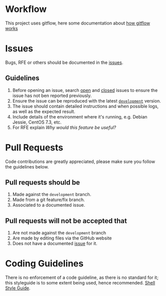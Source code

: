 # Workflow

This project uses gitflow, here some documentation about [how gitflow works](https://datasift.github.io/gitflow/IntroducingGitFlow.html)

# Issues

Bugs, RFE or others should be documented in the [issues](https://github.com/rackerlabs/recap/issues/).

## Guidelines
1. Before opening an issue, search [open](https://github.com/rackerlabs/recap/issues?q=is%3Aopen+is%3Aissue) and [closed](https://github.com/rackerlabs/recap/issues?q=is%3Aissue+is%3Aclosed) issues to ensure the issue has not ben reported previously.
1. Ensure the issue can be reproduced with the latest [`development`](https://github.com/rackerlabs/recap/tree/development) version.
1. The issue should contain detailed instructions and when possible logs, as well as the expected result.
1. Include details of the environment where it's running, e.g. Debian Jessie, CentOS 7.3, etc.
1. For RFE explain *Why would this feature be useful?*

# Pull Requests

Code contributions are greatly appreciated, please make sure you follow the guidelines below.

## Pull requests should be
1. Made against the `development` branch.
1. Made from a git feature/fix branch.
1. Associated to a documented issue.

## Pull requests will not be accepted that
1. Are not made against the `development` branch
1. Are made by editing files via the GitHub website
1. Does not have a documented [issue](https://github.com/rackerlabs/recap/issues/) for it.

# Coding Guidelines

There is no enforcement of a code guideline, as there is no standard for it; this styleguide is to some extent being used, hence recommended. [Shell Style Guide](https://google.github.io/styleguide/shell.xml).

